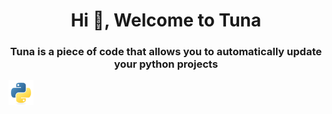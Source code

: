 <h1 align="center">Hi 👋, Welcome to Tuna </h1>
<h3 align="center">Tuna is a piece of code that allows you to automatically update your python projects <p align="left"> <a href="https://www.python.org" target="_blank" rel="noreferrer"> <img src="https://raw.githubusercontent.com/devicons/devicon/master/icons/python/python-original.svg" alt="python" width="40" height="40"/> </a> </p>
 </h3>



